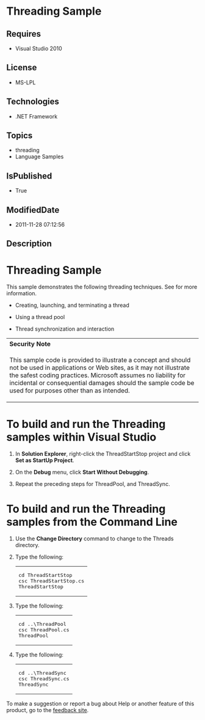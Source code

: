 # Threading Sample
## Requires
* Visual Studio 2010
## License
* MS-LPL
## Technologies
* .NET Framework
## Topics
* threading
* Language Samples
## IsPublished
* True
## ModifiedDate
* 2011-11-28 07:12:56
## Description

<h1>
<h1>Threading Sample</h1>
<div id="mainSection">
<div id="mainBody">
<div id="allHistory" class="saveHistory"></div>
<p></p>
<p>This sample demonstrates the following threading techniques. See for more information.</p>
<ul>
<li>
<p>Creating, launching, and terminating a thread</p>
</li><li>
<p>Using a thread pool</p>
</li><li>
<p>Thread synchronization and interaction</p>
</li></ul>
<div class="alert">
<table width="100%" cellspacing="0" cellpadding="0">
<tbody>
<tr>
<th align="left">Security Note </th>
</tr>
<tr>
<td>
<p>This sample code is provided to illustrate a concept and should not be used in applications or Web sites, as it may not illustrate the safest coding practices. Microsoft assumes no liability for incidental or consequential damages should the sample code
 be used for purposes other than as intended.</p>
</td>
</tr>
</tbody>
</table>
</div>
<h1 class="heading">To build and run the Threading samples within Visual Studio</h1>
<div id="procedureSection1" class="section">
<ol>
<li>
<p>In <b>Solution Explorer</b>, right-click the ThreadStartStop project and click
<b>Set as StartUp Project</b>.</p>
</li><li>
<p>On the <b>Debug</b> menu, click <b>Start Without Debugging</b>.</p>
</li><li>
<p>Repeat the preceding steps for ThreadPool, and ThreadSync.</p>
</li></ol>
</div>
<h1 class="heading">To build and run the Threading samples from the Command Line</h1>
<div id="procedureSection2" class="section">
<ol>
<li>
<p>Use the <b>Change Directory</b> command to change to the Threads directory.</p>
</li><li>
<p>Type the following: </p>
<div class="code"><span>
<table width="100%" cellspacing="0" cellpadding="0">
<tbody>
<tr>
<td colspan="2">
<pre>cd ThreadStartStop
csc ThreadStartStop.cs
ThreadStartStop</pre>
</td>
</tr>
</tbody>
</table>
</span></div>
</li><li>
<p>Type the following: </p>
<div class="code"><span>
<table width="100%" cellspacing="0" cellpadding="0">
<tbody>
<tr>
<td colspan="2">
<pre>cd ..\ThreadPool
csc ThreadPool.cs
ThreadPool</pre>
</td>
</tr>
</tbody>
</table>
</span></div>
</li><li>
<p>Type the following: </p>
<div class="code"><span>
<table width="100%" cellspacing="0" cellpadding="0">
<tbody>
<tr>
<td colspan="2">
<pre>cd ..\ThreadSync
csc ThreadSync.cs
ThreadSync</pre>
</td>
</tr>
</tbody>
</table>
</span></div>
</li></ol>
</div>
</div>
<div id="footer">
<div class="footerLine"></div>
To make a suggestion or report a bug about Help or another feature of this product, go to the
<a href="http://go.microsoft.com/fwlink/?LinkId=9790442">feedback site</a>. </div>
</div>
</h1>
